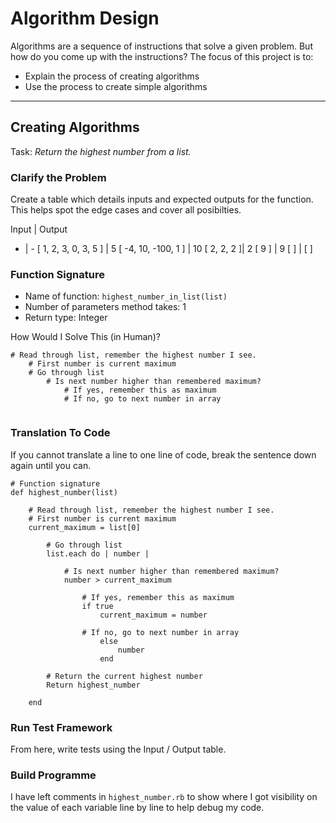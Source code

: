 # Algorithm Design 

Algorithms are a sequence of instructions that solve a given problem. But how do you come up with the instructions? The focus of this project is to:
- Explain the process of creating algorithms
- Use the process to create simple algorithms

---

## Creating Algorithms

Task: _Return the highest number from a list._
### Clarify the Problem

Create a table which details inputs and expected outputs for the function. This helps spot the edge cases and cover all posibilties.

Input | Output
- | - 
[ 1, 2, 3, 0, 3, 5 ] | 5
[ -4, 10, -100, 1 ] | 10
[ 2, 2, 2 ]| 2
[ 9 ] | 9
[ ] | [ ]

### Function Signature
- Name of function: `highest_number_in_list(list)` 
- Number of parameters method takes: 1
- Return type: Integer

How Would I Solve This (in Human)?
```
# Read through list, remember the highest number I see.
    # First number is current maximum
    # Go through list 
        # Is next number higher than remembered maximum?
            # If yes, remember this as maximum
            # If no, go to next number in array
            
```
    
### Translation To Code

If you cannot translate a line to one line of code, break the sentence down again until you can.

```
# Function signature
def highest_number(list)

    # Read through list, remember the highest number I see.
    # First number is current maximum
    current_maximum = list[0]
    
        # Go through list 
        list.each do | number | 

            # Is next number higher than remembered maximum?
            number > current_maximum

                # If yes, remember this as maximum
                if true
                    current_maximum = number

                # If no, go to next number in array
                    else 
                        number
                    end 

        # Return the current highest number
        Return highest_number

    end      
```

### Run Test Framework
From here, write tests using the Input / Output table.

### Build Programme
I have left comments in `highest_number.rb` to show where I got visibility on the value of each variable line by line to help debug my code.

